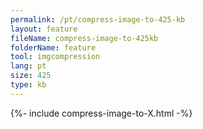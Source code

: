 ```yaml
---
permalink: /pt/compress-image-to-425-kb
layout: feature
fileName: compress-image-to-425kb
folderName: feature
tool: imgcompression
lang: pt
size: 425
type: kb
---
```


{%- include compress-image-to-X.html -%}
